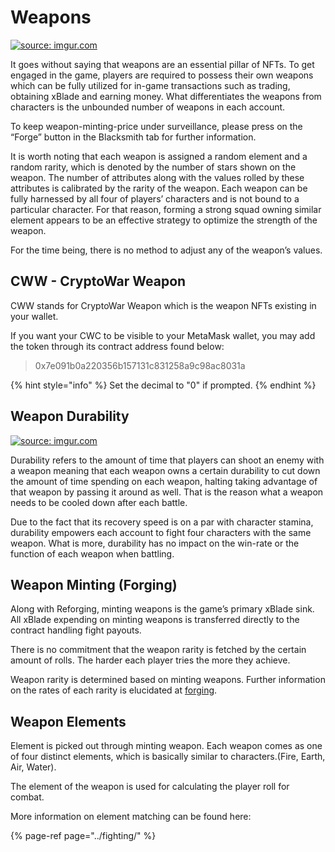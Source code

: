 # Weapons

<a href="https://imgur.com/YPmtQOW"><img src="https://i.imgur.com/YPmtQOW.png" title="source: imgur.com" /></a>

It goes without saying that weapons are an essential pillar of NFTs. To get engaged in the game, players are required to possess their own weapons which can be fully utilized for in-game transactions such as trading, obtaining xBlade and earning money. What differentiates the weapons from characters is the unbounded number of weapons in each account. 

To keep weapon-minting-price under surveillance, please press on the “Forge” button in the Blacksmith tab for further information.

It is worth noting that each weapon is assigned a random element and a random rarity, which is denoted by the number of stars shown on the weapon. The number of attributes along with the values rolled by these attributes is calibrated by the rarity of the weapon. Each weapon can be fully harnessed by all four of players’ characters and is not bound to a particular character. For that reason, forming a strong squad owning similar element appears to be an effective strategy to optimize the strength of the weapon.

For the time being, there is no method to adjust any of the weapon’s values. 

## CWW - CryptoWar Weapon

CWW stands for CryptoWar Weapon which is the weapon NFTs existing in your wallet. 

If you want your CWC to be visible to your MetaMask wallet, you may add the token through its contract address found below:

> 0x7e091b0a220356b157131c831258a9c98ac8031a

{% hint style="info" %}
Set the decimal to "0" if prompted.
{% endhint %}

## Weapon Durability


<a href="https://imgur.com/PAomI1i"><img src="https://i.imgur.com/PAomI1i.png" title="source: imgur.com" /></a>

Durability refers to the amount of time that players can shoot an enemy with a weapon meaning that each weapon owns a certain durability to cut down the amount of time spending on each weapon, halting taking advantage of that weapon by passing it around as well. That is the reason what a weapon needs to be cooled down after each battle.  

Due to the fact that its recovery speed is on a par with character stamina, durability empowers each account to fight four characters with the same weapon. What is more, durability has no impact on the win-rate or the function of each weapon when battling.

## Weapon Minting \(Forging\)

Along with Reforging, minting weapons is the game’s primary xBlade sink. All xBlade expending on minting weapons is transferred directly to the contract handling fight payouts. 

There is no commitment that the weapon rarity is fetched by the certain amount of rolls. The harder each player tries the more they achieve.

Weapon rarity is determined based on minting weapons. Further information on the rates of each rarity is elucidated at [forging](forging.md).

## Weapon Elements

Element is picked out through minting weapon. Each weapon comes as one of four distinct elements, which is basically similar to characters.\(Fire, Earth, Air, Water\).

The element of the weapon is used for calculating the player roll for combat.

More information on element matching can be found here:

{% page-ref page="../fighting/" %}

